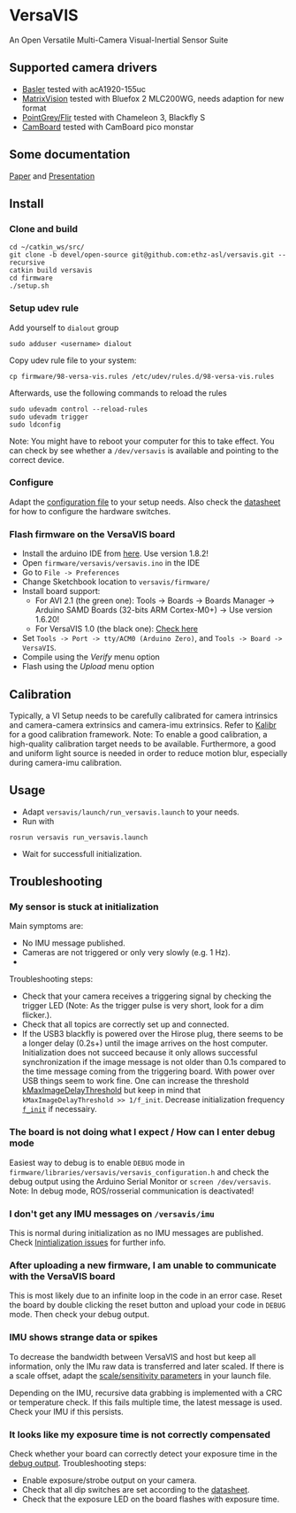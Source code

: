 # VersaVIS
An Open Versatile Multi-Camera Visual-Inertial Sensor Suite


## Supported camera drivers
* [Basler](https://github.com/ethz-asl/ros_basler_camera/tree/devel/versavis) tested with acA1920-155uc
* [MatrixVision](https://github.com/ethz-asl/bluefox2/tree/devel/versavis) tested with Bluefox 2 MLC200WG, needs adaption for new format
* [PointGrey/Flir](https://github.com/ethz-asl/flir_camera_driver/tree/devel/versavis) tested with Chameleon 3, Blackfly S
* [CamBoard](https://github.com/ethz-asl/pico_flexx_driver/tree/devel/versavis) tested with CamBoard pico monstar

## Some documentation
[Paper](https://arxiv.org/abs/1912.02469) and [Presentation](https://docs.google.com/presentation/d/1Yi71cYtIBGUP5bFDKDFcUF2MjNS_CV3LM7W1_3jNLEs/edit?usp=sharing)

## Install

### Clone and build

```
cd ~/catkin_ws/src/
git clone -b devel/open-source git@github.com:ethz-asl/versavis.git --recursive
catkin build versavis
cd firmware
./setup.sh
```

### Setup udev rule
Add yourself to `dialout` group
```
sudo adduser <username> dialout
```

Copy udev rule file to your system:
```
cp firmware/98-versa-vis.rules /etc/udev/rules.d/98-versa-vis.rules
```
Afterwards, use the following commands to reload the rules
```
sudo udevadm control --reload-rules
sudo udevadm trigger
sudo ldconfig
```
Note: You might have to reboot your computer for this to take effect. You can check by see whether a `/dev/versavis` is available and pointing to the correct device.

### Configure
Adapt the [configuration file](https://github.com/ethz-asl/versavis_private/blob/devel/open-source/firmware/libraries/versavis/src/versavis_configuration.h) to your setup needs. Also check the [datasheet](https://drive.google.com/file/d/11QCjc5PVuMU9bAr8Kjvqz2pqVIhoMbHA/view?ts=5dc98776) for how to configure the hardware switches.

### Flash firmware on the VersaVIS board
* Install the arduino IDE from [here](https://www.arduino.cc/en/Main/OldSoftwareReleases#previous). Use version 1.8.2!
* Open `firmware/versavis/versavis.ino` in the IDE
* Go to `File -> Preferences`
* Change Sketchbook location to `versavis/firmware/`
* Install board support:
    - For AVI 2.1 (the green one): Tools -> Boards -> Boards Manager -> Arduino SAMD Boards (32-bits ARM Cortex-M0+) -> Use version 1.6.20!
    - For VersaVIS 1.0 (the black one): [Check here](https://github.com/ethz-asl/versavis_hw/)
* Set `Tools -> Port -> tty/ACM0 (Arduino Zero)`, and `Tools -> Board -> VersaVIS`.
* Compile using the *Verify* menu option
* Flash using the *Upload* menu option

## Calibration
Typically, a VI Setup needs to be carefully calibrated for camera intrinsics and camera-camera extrinsics and camera-imu extrinsics.
Refer to [Kalibr](https://github.com/ethz-asl/kalibr) for a good calibration framework. Note: To enable a good calibration, a high-quality calibration target needs to be available. Furthermore, a good and uniform light source is needed in order to reduce motion blur, especially during camera-imu calibration.

## Usage
* Adapt `versavis/launch/run_versavis.launch` to your needs.
* Run with
```
rosrun versavis run_versavis.launch
```
* Wait for successfull initialization.


## Troubleshooting
### My sensor is stuck at initialization
Main symptoms are:
* No IMU message published.
* Cameras are not triggered or only very slowly (e.g. 1 Hz).
*
Troubleshooting steps:
* Check that your camera receives a triggering signal by checking the trigger LED (Note: As the trigger pulse is very short, look for a dim flicker.).
* Check that all topics are correctly set up and connected.
* If the USB3 blackfly is powered over the Hirose plug, there seems to be a longer delay (0.2s+) until the image arrives on the host computer. Initialization does not succeed because it only allows successful synchronization if the image message is not older than 0.1s compared to the time message coming from the triggering board. With power over USB things seem to work fine. One can increase the threshold [kMaxImageDelayThreshold](https://github.com/ethz-asl/versavis_private/blob/c9f2ffad4f3ed9db04004d2098abf0c3c83e4923/versavis/src/versavis_synchronizer.cpp#L19) but keep in mind that `kMaxImageDelayThreshold >> 1/f_init`. Decrease initialization frequency [`f_init`](https://github.com/ethz-asl/versavis_private/blob/c9f2ffad4f3ed9db04004d2098abf0c3c83e4923/firmware/versavis/versavis.ino#L83) if necessairy.

### The board is not doing what I expect / How can I enter debug mode
Easiest way to debug is to enable `DEBUG` mode in `firmware/libraries/versavis/versavis_configuration.h` and check the debug output using the Arduino Serial Monitor or `screen /dev/versavis`.
Note: In debug mode, ROS/rosserial communication is deactivated!
### I don't get any IMU messages on `/versavis/imu`
This is normal during initialization as no IMU messages are published. Check [Inintialization issues](https://github.com/ethz-asl/versavis_private/blob/devel/open-source/README.md#my-sensor-is-stuck-at-initialization) for further info.
### After uploading a new firmware, I am unable to communicate with the VersaVIS board
This is most likely due to an infinite loop in the code in an error case. Reset the board by double clicking the reset button and upload your code in `DEBUG` mode. Then check your debug output.
### IMU shows strange data or spikes
To decrease the bandwidth between VersaVIS and host but keep all information, only the IMu raw data is transferred and later scaled. If there is a scale offset, adapt the [scale/sensitivity parameters](https://github.com/ethz-asl/versavis_private/blob/1b09b18efa273b71206aabb8ab74e4c3903b7d63/versavis/launch/run_versavis.launch#L141) in your launch file.

Depending on the IMU, recursive data grabbing is implemented with a CRC or temperature check. If this fails multiple time, the latest message is used. Check your IMU if this persists.
### It looks like my exposure time is not correctly compensated
Check whether your board can correctly detect your exposure time in the [debug output](https://github.com/ethz-asl/versavis_private/blob/devel/open-source/README.md#the-board-is-not-doing-what-i-expect--how-can-i-enter-debug-mode).
Troubleshooting steps:
* Enable exposure/strobe output on your camera.
* Check that all dip switches are set according to the [datasheet](https://drive.google.com/file/d/11QCjc5PVuMU9bAr8Kjvqz2pqVIhoMbHA/view?ts=5dc98776).
* Check that the exposure LED on the board flashes with exposure time.
